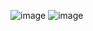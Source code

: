 ![image](https://github.com/user-attachments/assets/ffe4943c-adf3-4762-95d5-f1998a51ff70)
![image](https://github.com/user-attachments/assets/a6ec44c8-b1e8-49f3-88c7-df37a826caa2)


